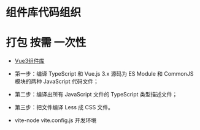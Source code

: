 # 组件库代码组织
# 打包 按需 一次性



* [Vue3组件库](https://time.geekbang.org/column/article/610950)

* 第一步：编译 TypeScript 和 Vue.js 3.x 源码为 ES Module 和 CommonJS 模块的两种 JavaScript 代码文件；
* 第二步：编译出所有 JavaScript 文件的 TypeScript 类型描述文件；
* 第三步：把文件编译 Less 成 CSS 文件。


* vite-node vite.config.js   开发环境
